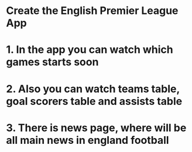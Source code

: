 # Create the English Premier League App
# 1. In the app you can watch which games starts soon
# 2. Also you can watch teams table, goal scorers table and assists table 
# 3. There is news page, where will be all main news in england football
